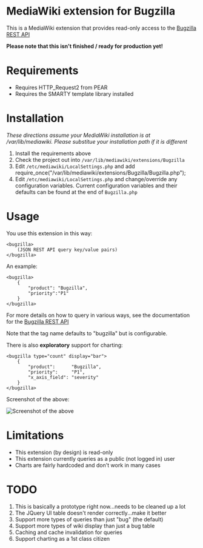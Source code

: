MediaWiki extension for Bugzilla
================================

This is a MediaWiki extension that provides read-only access to the 
[Bugzilla REST API](https://wiki.mozilla.org/Bugzilla:REST_API) 

__Please note that this isn't finished / ready for production yet!__

Requirements
================================

* Requires HTTP_Request2 from PEAR
* Requires the SMARTY template library installed

Installation
================================

*These directions assume your MediaWiki installation is at /var/lib/mediawiki.
Please substitue your installation path if it is different*

1. Install the requirements above
2. Check the project out into `/var/lib/mediawiki/extensions/Bugzilla`
3. Edit `/etc/mediawiki/LocalSettings.php` and add
       require_once("/var/lib/mediawiki/extensions/Bugzilla/Bugzilla.php");
4. Edit `/etc/mediawiki/LocalSettings.php` and change/override any
configuration variables. Current configuration variables and their defaults
can be found at the end of `Bugzilla.php`

Usage
================================

You use this extension in this way:

    <bugzilla>
        (JSON REST API query key/value pairs)
    </bugzilla>

An example:

    <bugzilla>
        {
            "product": "Bugzilla",
            "priority":"P1"
        }
    </bugzilla>

For more details on how to query in various ways, see the documentation for
the [Bugzilla REST API](https://wiki.mozilla.org/Bugzilla:REST_API)

Note that the tag name defaults to "bugzilla" but is configurable.

There is also __exploratory__ support for charting:

    <bugzilla type="count" display="bar">
        {
            "product":      "Bugzilla",
            "priority":     "P1",
            "x_axis_field": "severity"
        }
    </bugzilla>

Screenshot of the above:

![Screenshot of the above](http://i.imgur.com/1H868.png "Screenshot of the above")

Limitations
================================

* This extension (by design) is read-only
* This extension currently queries as a public (not logged in) user
* Charts are fairly hardcoded and don't work in many cases

TODO
================================

1. This is basically a prototype right now...needs to be cleaned up a lot
2. The JQuery UI table doesn't render correctly...make it better
3. Support more types of queries than just "bug" (the default)
4. Support more types of wiki display than just a bug table
5. Caching and cache invalidation for queries
6. Support charting as a 1st class citizen
